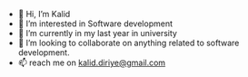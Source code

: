 - 👋 Hi, I’m Kalid 
- 👀 I’m interested in Software development 
- 🌱 I’m currently in my last year in university
- 💞️ I’m looking to collaborate on anything related to software development. 
- 📫 reach me on [kalid.diriye@gmail.com](kalid.diriye@gmail.com)

<!---
KD77/KD77 is a ✨ special ✨ repository because its `README.md` (this file) appears on your GitHub profile.
You can click the Preview link to take a look at your changes.
--->
